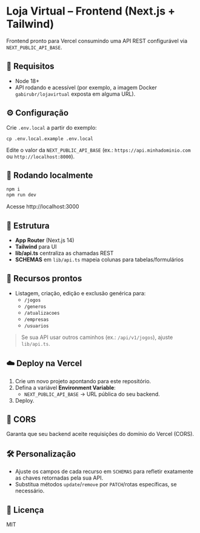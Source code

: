 # Loja Virtual – Frontend (Next.js + Tailwind)

Frontend pronto para Vercel consumindo uma API REST configurável via `NEXT_PUBLIC_API_BASE`.

## 🧩 Requisitos
- Node 18+
- API rodando e acessível (por exemplo, a imagem Docker `gabirubr/lojavirtual` exposta em alguma URL).

## ⚙️ Configuração
Crie `.env.local` a partir do exemplo:
```
cp .env.local.example .env.local
```
Edite o valor da `NEXT_PUBLIC_API_BASE` (ex.: `https://api.minhadominio.com` ou `http://localhost:8000`).

## 🚀 Rodando localmente
```bash
npm i
npm run dev
```
Acesse http://localhost:3000

## 🧪 Estrutura
- **App Router** (Next.js 14)
- **Tailwind** para UI
- **lib/api.ts** centraliza as chamadas REST
- **SCHEMAS** em `lib/api.ts` mapeia colunas para tabelas/formulários

## 🧵 Recursos prontos
- Listagem, criação, edição e exclusão genérica para:
  - `/jogos`
  - `/generos`
  - `/atualizacoes`
  - `/empresas`
  - `/usuarios`

> Se sua API usar outros caminhos (ex.: `/api/v1/jogos`), ajuste `lib/api.ts`.

## ☁️ Deploy na Vercel
1. Crie um novo projeto apontando para este repositório.
2. Defina a variável **Environment Variable**:  
   - `NEXT_PUBLIC_API_BASE` → URL pública do seu backend.
3. Deploy.

## 🔐 CORS
Garanta que seu backend aceite requisições do domínio do Vercel (CORS).

## 🛠️ Personalização
- Ajuste os campos de cada recurso em `SCHEMAS` para refletir exatamente as chaves retornadas pela sua API.
- Substitua métodos `update`/`remove` por `PATCH`/rotas específicas, se necessário.

## 📄 Licença
MIT
